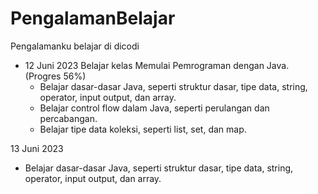 # PengalamanBelajar
Pengalamanku belajar di dicodi

* 12 Juni 2023 
Belajar kelas Memulai Pemrograman dengan Java. (Progres 56%)
  * Belajar dasar-dasar Java, seperti struktur dasar, tipe data, string, operator, input output, dan array.
  * Belajar control flow dalam Java, seperti perulangan dan percabangan.
  * Belajar tipe data koleksi, seperti list, set, dan map.

13 Juni 2023
  * Belajar dasar-dasar Java, seperti struktur dasar, tipe data, string, operator, input output, dan array.
